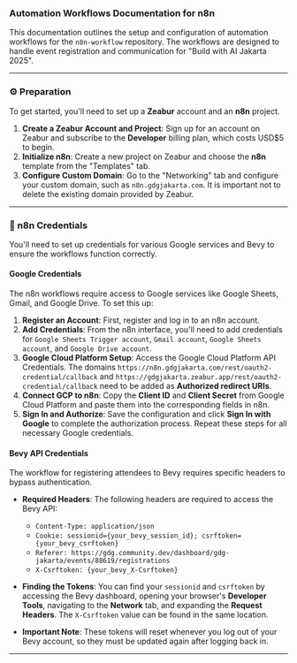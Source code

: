 ### Automation Workflows Documentation for n8n

This documentation outlines the setup and configuration of automation workflows for the `n8n-workflow` repository. The workflows are designed to handle event registration and communication for "Build with AI Jakarta 2025".

***

### ⚙️ Preparation

To get started, you'll need to set up a **Zeabur** account and an **n8n** project.

1.  **Create a Zeabur Account and Project**: Sign up for an account on Zeabur and subscribe to the **Developer** billing plan, which costs USD$5 to begin.
2.  **Initialize n8n**: Create a new project on Zeabur and choose the **n8n** template from the "Templates" tab.
3.  **Configure Custom Domain**: Go to the "Networking" tab and configure your custom domain, such as `n8n.gdgjakarta.com`. It is important not to delete the existing domain provided by Zeabur.

***

### 🔑 n8n Credentials

You'll need to set up credentials for various Google services and Bevy to ensure the workflows function correctly.

#### **Google Credentials**

The n8n workflows require access to Google services like Google Sheets, Gmail, and Google Drive. To set this up:

1.  **Register an Account**: First, register and log in to an n8n account.
2.  **Add Credentials**: From the n8n interface, you'll need to add credentials for `Google Sheets Trigger account`, `Gmail account`, `Google Sheets account`, and `Google Drive account`. 
3.  **Google Cloud Platform Setup**: Access the Google Cloud Platform API Credentials. The domains `https://n8n.gdgjakarta.com/rest/oauth2-credential/callback` and `https://gdgjakarta.zeabur.app/rest/oauth2-credential/callback` need to be added as **Authorized redirect URIs**.
4.  **Connect GCP to n8n**: Copy the **Client ID** and **Client Secret** from Google Cloud Platform and paste them into the corresponding fields in n8n. 
5.  **Sign In and Authorize**: Save the configuration and click **Sign In with Google** to complete the authorization process. Repeat these steps for all necessary Google credentials.

#### **Bevy API Credentials**

The workflow for registering attendees to Bevy requires specific headers to bypass authentication.

* **Required Headers**: The following headers are required to access the Bevy API:
    * `Content-Type: application/json`
    * `Cookie: sessionid={your_bevy_session_id}; csrftoken={your_bevy_csrftoken}`
    * `Referer: https://gdg.community.dev/dashboard/gdg-jakarta/events/88619/registrations`
    * `X-Csrftoken: {your_bevy_X-Csrftoken}`

* **Finding the Tokens**: You can find your `sessionid` and `csrftoken` by accessing the Bevy dashboard, opening your browser's **Developer Tools**, navigating to the **Network** tab, and expanding the **Request Headers**. The `X-Csrftoken` value can be found in the same location.
* **Important Note**: These tokens will reset whenever you log out of your Bevy account, so they must be updated again after logging back in.

***
